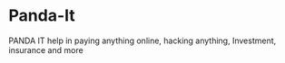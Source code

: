# Panda-It
PANDA IT help in paying anything online, hacking anything, Investment, insurance and more
